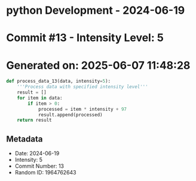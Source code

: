 ﻿# python Development - 2024-06-19
# Commit #13 - Intensity Level: 5
# Generated on: 2025-06-07 11:48:28
```python
def process_data_13(data, intensity=5):
    '''Process data with specified intensity level'''
    result = []
    for item in data:
        if item > 0:
            processed = item * intensity + 97
            result.append(processed)
    return result
```
## Metadata
- Date: 2024-06-19
- Intensity: 5
- Commit Number: 13
- Random ID: 1964762643

